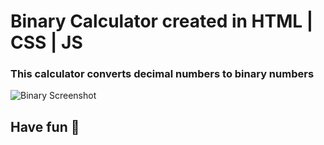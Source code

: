 # Binary Calculator created in HTML | CSS | JS

### This calculator converts decimal numbers to binary numbers
 
![Binary Screenshot](imagenes/Screen1.png) 
 
## Have fun 🚀
